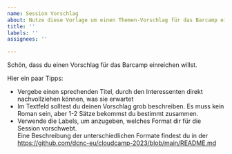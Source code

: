 ```yaml
---
name: Session Vorschlag
about: Nutze diese Vorlage um einen Themen-Vorschlag für das Barcamp einzureichen.
title: ''
labels: ''
assignees: ''

---
```


Schön, dass du einen Vorschlag für das Barcamp einreichen willst.

Hier ein paar Tipps:
* Vergebe einen sprechenden Titel, durch den Interessenten direkt nachvollziehen können, was sie erwartet
* Im Textfeld solltest du deinen Vorschlag grob beschreiben. Es muss kein Roman sein, aber 1-2 Sätze bekommst du bestimmt zusammen.
* Verwende die Labels, um anzugeben, welches Format dir für die Session vorschwebt.  
  Eine Beschreibung der unterschiedlichen Formate findest du in der https://github.com/dcnc-eu/cloudcamp-2023/blob/main/README.md
